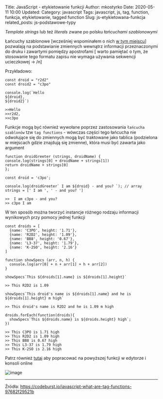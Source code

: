 Title: JavaScript - etykietowanie funkcji
Author: mkostyrko
Date: 2020-05-11 10:00
Updated:
Category: javascript
Tags: javascript, js, tag, function, funkcja, etykietowanie, tagged function
Slug: js-etykietowana-funkcja
related_posts: js-podstawowe-typy

*Template strings* lub też *literals* zwane po polsku *łańcuchami szablonowymi*

Łańcuchy szablonowe [wcześniej wspominałem o nich [w tym miejscu](https://kostyrko.github.io/zfrontu/js-podstawowe-typy.html)] pozwalają na podstawianie zmiennych wewnątrz informacji przeznaczonymi do druku i zawartymi pomiędzy apostrofami [ warto pamiętać o tym, że stosowanie tego formatu zapisu nie wymaga używania sekwencji ucieczkowej -> /n]

Przykładowo:

    const droid = "r2d2"
    const droid2 = "c3po"

    console.log(`Hello 
    ${droid}, 
    ${droid2}`)

    >>Hello 
    >>r2d2, 
    >>c3po

Funkcje mogą być również wywołane poprzez zastosowania `łańcucha szablonów` tzw `tag functions` - wówczas części tego łańcucha nie odwołujące się do zmiennych mogą być traktowane jako tablica (podzielona w miejscach gdzie znajdują się zmienne), która musi być  zawarta jako argument

    function droidGreeter (strings, droidName) {
    console.log(strings[0] + droidName + strings[1])
    return droidName + strings[0]
    };

    const droid = 'c3po';

    console.log(droidGreeter` I am ${droid} - and you? `); // array strings = [' I am ', ' - and you? ']

    >>  I am c3po - and you?
    >> c3po I am 

W ten sposób można tworzyć instancje różnego rodzaju informacji wynikowych przy pomocy jednej funkcji

    const droids = [
      {name: 'C3PO', height: '1.71'},
      {name: 'R2D2', height: '1.09'},
      {name: 'BB8', height: '0.67'},
      {name: 'L3-37', height: '1.79'},
      {name: 'K-2SO', height: '2.16'}
    ]

    function showSpecs (arr, n, h) {
      console.log(arr[0] + n + arr[1] + h + arr[2])
    }

    showSpecs`This ${droids[1].name} is ${droids[1].height}` 

    >> This R2D2 is 1.09

    showSpecs`This droid's name is ${droids[1].name} and he is ${droids[1].height} m high` 

    >> This droid's name is R2D2 and he is 1.09 m high

    droids.forEach(function(droids){
      showSpecs`This ${droids.name} is ${droids.height} high`; 
    })

    >> This C3PO is 1.71 high
    >> This R2D2 is 1.09 high
    >> This BB8 is 0.67 high
    >> This L3-37 is 1.79 high
    >> This K-2SO is 2.16 high

Patrz również [tutaj](https://playcode.io/602318) aby popracować na powyższej funkcji w edytorze i konsoli online

![image](https://pbs.twimg.com/media/EXpDjdDWsAE9D7D?format=jpg&name=large)

---

Źródła:
https://codeburst.io/javascript-what-are-tag-functions-97682f29521b
